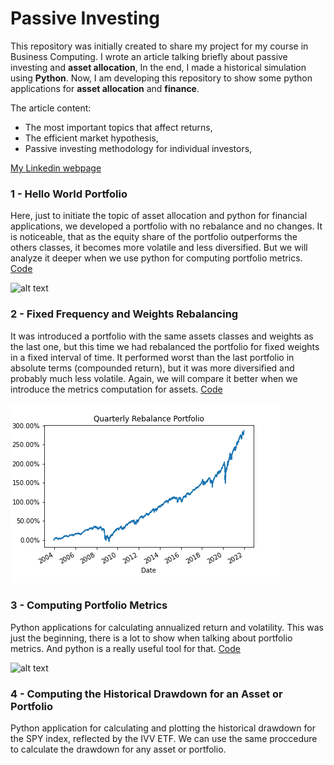 # Passive Investing

This repository was initially created to share my project for my course in Business Computing.
I wrote an article talking briefly about passive investing and **asset allocation**, 
In the end, I made a historical simulation using **Python**. Now, I am developing this repository to show some
python applications for **asset allocation** and **finance**.

The article content:
- The most important topics that affect returns,
- The efficient market hypothesis,
- Passive investing methodology for individual investors,

[My Linkedin webpage](https://www.linkedin.com/in/gabriel-canuto/)

### 1 - Hello World Portfolio
Here, just to initiate the topic of asset allocation and python for financial applications, we developed a portfolio with no rebalance and no changes.
It is noticeable, that as the equity share of the portfolio outperforms the others classes, it becomes more volatile and less diversified. 
But we will analyze it deeper when we use python for computing portfolio metrics. [Code](1-BasicPortfolio/1-basicPortfolio.ipynb)

![alt text](https://github.com/Gabrielmastrangelo/BCPT-123_Word_Power_Project/blob/main/Plot.png)

### 2 - Fixed Frequency and Weights Rebalancing 
It was introduced a portfolio with the same assets classes and weights as the last one, but this time we had rebalanced the portfolio for fixed weights in a fixed interval of time. It performed worst than the last portfolio in absolute terms (compounded return), but it was more diversified and probably much less volatile. Again, we will compare it better when we introduce the metrics computation for assets. [Code](https://github.com/Gabrielmastrangelo/Asset-Allocation-With-Python/blob/main/2-TimingRebalancing/RebalancingByFrequency.ipynb)

![alt text](https://github.com/Gabrielmastrangelo/Asset-Allocation-With-Python/blob/main/2-TimingRebalancing/Plot.png)

### 3 - Computing Portfolio Metrics
Python applications for calculating annualized return and volatility. This was just the beginning, there is a lot to show when talking about portfolio metrics. And python is a really useful tool for that. [Code](https://github.com/Gabrielmastrangelo/Quantitative-Finance-with-Python/blob/main/3-PortfolioMetrics/3%20-%20portfolioMetrics.ipynb)

![alt text](https://github.com/Gabrielmastrangelo/Quantitative-Finance-with-Python/blob/main/3-PortfolioMetrics/Plot.png)

### 4 - Computing the Historical Drawdown for an Asset or Portfolio
Python application for calculating and plotting the historical drawdown for the SPY index, reflected by the IVV ETF. We can use the same proccedure to calculate the drawdown for any asset or portfolio.


